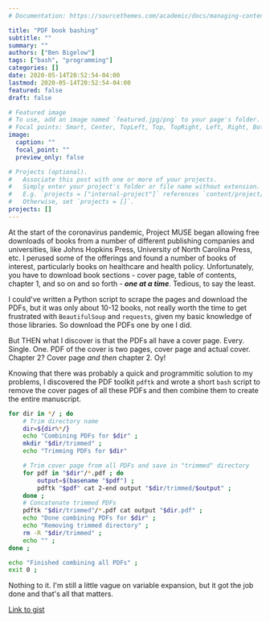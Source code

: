```yaml
---
# Documentation: https://sourcethemes.com/academic/docs/managing-content/

title: "PDF book bashing"
subtitle: ""
summary: ""
authors: ["Ben Bigelow"]
tags: ["bash", "programming"]
categories: []
date: 2020-05-14T20:52:54-04:00
lastmod: 2020-05-14T20:52:54-04:00
featured: false
draft: false

# Featured image
# To use, add an image named `featured.jpg/png` to your page's folder.
# Focal points: Smart, Center, TopLeft, Top, TopRight, Left, Right, BottomLeft, Bottom, BottomRight.
image:
  caption: ""
  focal_point: ""
  preview_only: false

# Projects (optional).
#   Associate this post with one or more of your projects.
#   Simply enter your project's folder or file name without extension.
#   E.g. `projects = ["internal-project"]` references `content/project/deep-learning/index.md`.
#   Otherwise, set `projects = []`.
projects: []
---
```


At the start of the coronavirus pandemic, Project MUSE began allowing free downloads of books from a number of different publishing companies and universities, like Johns Hopkins Press, University of North Carolina Press, etc. I perused some of the offerings and found a number of books of interest, particularly books on healthcare and health policy. Unfortunately, you have to download book sections - cover page, table of contents, chapter 1, and so on and so forth - **_one at a time_**. Tedious, to say the least.

I could've written a Python script to scrape the pages and download the PDFs, but it was only about 10-12 books, not really worth the time to get frustrated with `BeautifulSoup` and `requests`, given my basic knowledge of those libraries. So download the PDFs one by one I did.

But THEN what I discover is that the PDFs all have a cover page. Every. Single. One. PDF of the cover is two pages, cover page and actual cover. Chapter 2? Cover page _and then_ chapter 2. Oy!

Knowing that there was probably a quick and programmitic solution to my problems, I discovered the PDF toolkit `pdftk` and wrote a short `bash` script to remove the cover pages of all these PDFs and then combine them to create the entire manuscript. 

```bash
for dir in */ ; do
    # Trim directory name
    dir=${dir%*/}
    echo "Combining PDFs for $dir" ;
    mkdir "$dir/trimmed" ;
    echo "Trimming PDFs for $dir"

    # Trim cover page from all PDFs and save in "trimmed" directory
    for pdf in "$dir"/*.pdf ; do
        output=$(basename "$pdf") ;
        pdftk "$pdf" cat 2-end output "$dir/trimmed/$output" ;
    done ;
    # Concatenate trimmed PDFs
    pdftk "$dir/trimmed"/*.pdf cat output "$dir.pdf" ;
    echo "Done combining PDFs for $dir" ; 
    echo "Removing trimmed directory" ;
    rm -R "$dir/trimmed" ;
    echo "" ;
done ;

echo "Finished combining all PDFs" ; 
exit 0 ; 
```

Nothing to it. I'm still a little vague on variable expansion, but it got the job done and that's all that matters.

[Link to gist](https://gist.github.com/bbig3831/d4ed2a969260073d242d115cd465f82d)